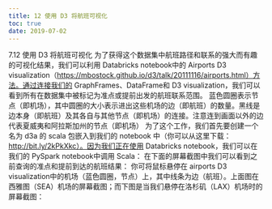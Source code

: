 ```yaml
---
title: 12 使用 D3 将航班可视化
toc: true
date: 2019-07-02
---
```

7.12 使用 D3 将航班可视化
为了获得这个数据集中航班路径和联系的强大而有趣的可视化结果，我们可以利用 Databricks notebook中的 Airports D3 visualization（https://mbostock.github.io/d3/talk/20111116/airports.html）方法。通过连接我们的 GraphFrames、DataFrame和 D3 visualization，我们可以看到所有在数据集中被标记为准点或提前出发的航班联系范围。
蓝色圆圈表示节点（即机场），其中圆圈的大小表示进出这些机场的边（即航班）的数量。黑线是边本身（即航班）及其各自与其他节点（即机场）的连接。注意连到画面以外的边代表夏威夷和阿拉斯加州的节点（即机场）
为了这个工作，我们首先要创建一个名为 d3a 的 scala 包嵌入到我们的 notebook 中（你可以从这里下载：http://bit.ly/2kPkXkc）。因为我们正在使用 Databricks notebook，我们可以在我们的 PySpark notebook中调用 Scala：
在下面的屏幕截图中我们可以看到之前查询的准点和提前到达的航班结果：
你可将鼠标悬停在 airports D3 visualization中的机场（蓝色圆圈，节点）上，其中线条为边（航班）。上面图在西雅图（SEA）机场的屏幕截图；而下图是当我们悬停在洛杉矶（LAX）机场时的屏幕截图：
